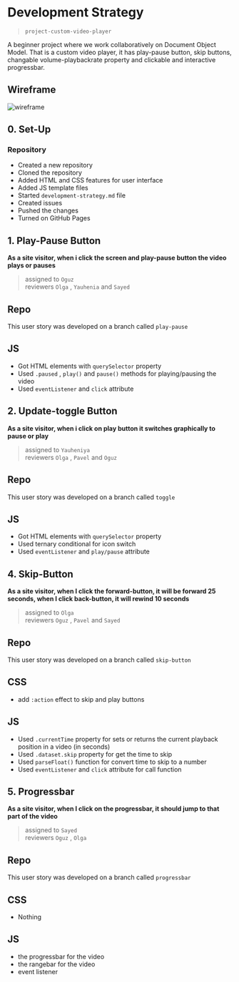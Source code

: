 # Development Strategy

> `project-custom-video-player`

A beginner project where we work collaboratively on Document Object Model. That is a custom video player, it has play-pause button, skip buttons, changable volume-playbackrate property and clickable and interactive progressbar.

## Wireframe

![wireframe]()

## 0. Set-Up

### Repository

- Created a new repository
- Cloned the repository
- Added HTML and CSS features for user interface
- Added JS template files
- Started `development-strategy.md` file
- Created issues
- Pushed the changes
- Turned on GitHub Pages

## 1. Play-Pause Button

**As a site visitor, when i click the screen and play-pause button the video plays or pauses**

> assigned to `Oguz`  
> reviewers `Olga` , `Yauhenia` and `Sayed`

## Repo

This user story was developed on a branch called `play-pause`

## JS

- Got HTML elements with `querySelector` property
- Used `.paused` , `play()` and `pause()` methods for playing/pausing the video
- Used `eventListener` and `click` attribute

## 2. Update-toggle Button

**As a site visitor, when i click on play button it switches graphically to pause or play**

> assigned to `Yauheniya`  
> reviewers `Olga` , `Pavel` and `Oguz`

## Repo

This user story was developed on a branch called `toggle`

## JS

- Got HTML elements with `querySelector` property
- Used ternary conditional for icon switch
- Used `eventListener` and `play/pause` attribute

## 4. Skip-Button

**As a site visitor, when I click the forward-button, it will be forward 25 seconds, when I click back-button, it will rewind 10 seconds**

> assigned to `Olga`  
> reviewers `Oguz` , `Pavel` and `Sayed`

## Repo

This user story was developed on a branch called `skip-button`

## CSS

- add `:action` effect to skip and play buttons

## JS

- Used `.currentTime` property for sets or returns the current playback position in a video (in seconds)
- Used `.dataset.skip` property for get the time to skip
- Used `parseFloat()` function for convert time to skip to a number
- Used `eventListener` and `click` attribute for call function

## 5. Progressbar

**As a site visitor, when I click on the progressbar, it should jump to that part of the video**

> assigned to `Sayed`  
> reviewers `Oguz` , `Olga`

## Repo

This user story was developed on a branch called `progressbar`

## CSS

- Nothing

## JS

- the progressbar for the video
- the rangebar for the video
- event listener


